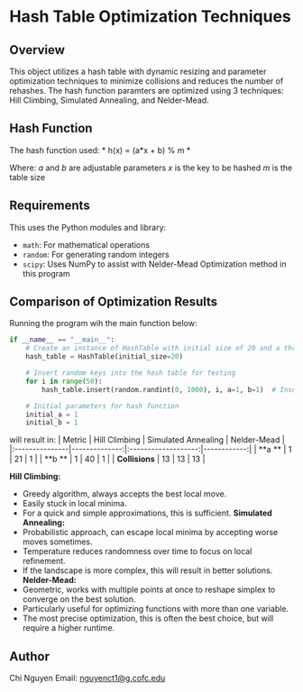# Hash Table Optimization Techniques

## Overview
This object utilizes a hash table with dynamic resizing and parameter optimization techniques to minimize collisions and reduces the number of rehashes. The hash function paramters are optimized using 3 techniques: Hill Climbing, Simulated Annealing, and Nelder-Mead. 

## Hash Function
The hash function used:
    * h(x) = (a*x + b) % m *

Where:
    *a* and *b* are adjustable parameters
    *x* is the key to be hashed
    *m* is the table size

## Requirements
This uses the Python modules and library:
- `math`: For mathematical operations
- `random`: For generating random integers
- `scipy`: Uses NumPy to assist with Nelder-Mead Optimization method in this program

## Comparison of Optimization Results
Running the program wih the main function below:
```python
if __name__ == "__main__":
    # Create an instance of HashTable with initial size of 20 and a threshold load factor
    hash_table = HashTable(initial_size=20)

    # Insert random keys into the hash table for testing
    for i in range(50):
        hash_table.insert(random.randint(0, 1000), i, a=1, b=1)  # Insert with default parameters

    # Initial parameters for hash function
    initial_a = 1
    initial_b = 1
```
will result in:
| Metric         | Hill Climbing | Simulated Annealing | Nelder-Mead |
|:---------------|--------------:|:-------------------:|------------:|
| **a         ** | 1             | 21                  | 1           |
| **b         ** | 1             | 40                  | 1           |
| **Collisions** | 13            | 13                  | 13          |

**Hill Climbing:** 
- Greedy algorithm, always accepts the best local move.
- Easily stuck in local minima.
- For a quick and simple approximations, this is sufficient.
**Simulated Annealing:** 
- Probabilistic approach, can escape local minima by accepting worse moves sometimes.
- Temperature reduces randomness over time to focus on local refinement.
- If the landscape is more complex, this will result in better solutions.
**Nelder-Mead:**
- Geometric, works with multiple points at once to reshape simplex to converge on the best solution.
- Particularly useful for optimizing functions with more than one variable.
- The most precise optimization, this is often the best choice, but will require a higher runtime.

## Author
Chi Nguyen
Email: nguyenct1@g.cofc.edu